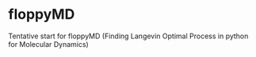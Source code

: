 # floppyMD
Tentative start for floppyMD (Finding Langevin Optimal Process in python for Molecular Dynamics)

